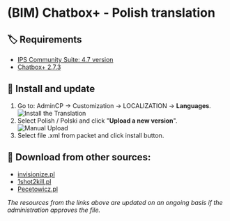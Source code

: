 # (BIM) Chatbox+ - Polish translation

## 🏷️ Requirements

- [IPS Community Suite: 4.7 version](https://invisioncommunity.com/)
- [Chatbox+ 2.7.3](https://invisioncommunity.com/files/file/9342-chatbox/)

## 🧰 Install and update

1. Go to: AdminCP -> Customization -> LOCALIZATION -> **Languages**.  
   ![Install the Translation](https://files.axendev.net/github/lang/acpLang.png)
2. Select Polish / Polski and click "**Upload a new version**".  
   ![Manual Upload](https://files.axendev.net/github/lang/uploadNewVersion.png)
3. Select file .xml from packet and click install button.

## 🔌 Download from other sources:

- [invisionize.pl](https://forum.invisionize.pl/files/file/813-polish-translation-app-bim-chatbox/)
- [1shot2kill.pl](https://1shot2kill.pl/topic/110345-spolszczenie-bim-chatbox-invision-community/)
- [Pecetowicz.pl](https://www.pecetowicz.pl/topic/spolszczenie-aplikacji-chatbox-invision-commnity-107936/)

_The resources from the links above are updated on an ongoing basis if the administration approves the file._